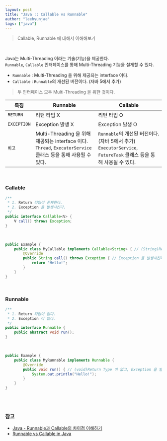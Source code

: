 ```yaml
---
layout: post
title: "Java :: Callable vs Runnable"
author: "leehyunjae"
tags: ["java"]
---
```


> Callable, Runnable 에 대해서 이해해보기

<br>

Java는 Multi-Threading 이라는 기술(기능)을 제공한다.<br>
`Runnable`, `Callable` 인터페이스를 통해 Multi-Threading 기능을 설계할 수 있다.

- `Runnable` : Multi-Threading 을 위해 제공되는 interface 이다.
- `Callable` : `Runnable`의 개선된 버전이다. (자바 5에서 추가)

> 두 인터페이스 모두 Multi-Threading 을 위한 것이다. 

|특징|Runnable|Callable|
|-|--------|---------|
|`RETURN`|리턴 타입 X|리턴 타입 O|
|`EXCEPTION`|Exception 발생 X|Exception 발생 O|
|`비고`|Multi-Threading 을 위해 제공되는 interface 이다.<br>`Thread`, `ExecutorService` 클래스 등을 통해 사용될 수 있다.|`Runnable`의 개선된 버전이다. (자바 5에서 추가)<br>`ExecutorService`, `FutureTask` 클래스 등을 통해 사용될 수 있다.|

<br>

### Callable

```java
/**
 * 1. Return 타입이 존재한다.
 * 2. Exception 을 발생시킨다.
 */
public interface Callable<V> {
    V call() throws Exception;
}
```

<br>

```java
public Example {
    public class MyCallable implements Callable<String> { // (String)Return Type 이 존재한다.
        @Override
        public String call() throws Exception { // Exception 을 발생시킨다.
            return "Hello!";
        }
    }
}
```

<br>

### Runnable

```java
/**
 * 1. Return 타입이 없다.
 * 2. Exception 이 없다.
 */
public interface Runnable {
    public abstract void run();
}
```

<br>

```java
public Example {
    public class MyRunnable implements Runnable {
        @Override
        public void run() { // (void)Return Type 이 없고, Exception 을 발생시키지 않는다.
            System.out.println("Hello!");
        }
    }
}
```

<br><br>

### 참고

- [Java - Runnable과 Callable의 차이점 이해하기](https://codechacha.com/ko/java-callable-vs-runnable/)
- [Runnable vs Callable in Java](https://www.baeldung.com/java-runnable-callable)